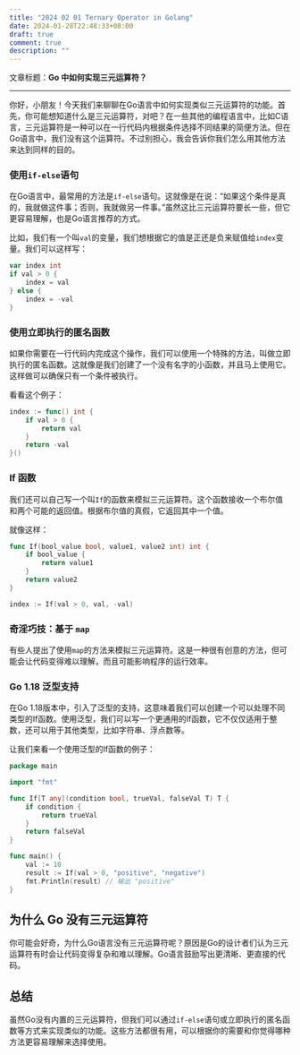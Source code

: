 ```yaml
---
title: "2024 02 01 Ternary Operator in Golang"
date: 2024-01-28T22:48:33+08:00
draft: true
comment: true
description: ""
---
```


文章标题：**Go 中如何实现三元运算符？**

---

你好，小朋友！今天我们来聊聊在Go语言中如何实现类似三元运算符的功能。首先，你可能想知道什么是三元运算符，对吧？在一些其他的编程语言中，比如C语言，三元运算符是一种可以在一行代码内根据条件选择不同结果的简便方法。但在Go语言中，我们没有这个运算符。不过别担心，我会告诉你我们怎么用其他方法来达到同样的目的。

### 使用`if-else`语句

在Go语言中，最常用的方法是`if-else`语句。这就像是在说：“如果这个条件是真的，我就做这件事；否则，我就做另一件事。”虽然这比三元运算符要长一些，但它更容易理解，也是Go语言推荐的方式。

比如，我们有一个叫`val`的变量，我们想根据它的值是正还是负来赋值给`index`变量。我们可以这样写：

```go
var index int
if val > 0 {
    index = val
} else {
    index = -val
}
```

### 使用立即执行的匿名函数

如果你需要在一行代码内完成这个操作，我们可以使用一个特殊的方法，叫做立即执行的匿名函数。这就像是我们创建了一个没有名字的小函数，并且马上使用它。这样做可以确保只有一个条件被执行。

看看这个例子：

```go
index := func() int {
    if val > 0 {
        return val
    }
    return -val
}()
```

### If 函数

我们还可以自己写一个叫`If`的函数来模拟三元运算符。这个函数接收一个布尔值和两个可能的返回值。根据布尔值的真假，它返回其中一个值。

就像这样：

```go
func If(bool_value bool, value1, value2 int) int {
    if bool_value {
        return value1
    }
    return value2
}

index := If(val > 0, val, -val)
```

### 奇淫巧技：基于 `map` 

有些人提出了使用`map`的方法来模拟三元运算符。这是一种很有创意的方法，但可能会让代码变得难以理解，而且可能影响程序的运行效率。

### Go 1.18 泛型支持

在Go 1.18版本中，引入了泛型的支持，这意味着我们可以创建一个可以处理不同类型的If函数。使用泛型，我们可以写一个更通用的If函数，它不仅仅适用于整数，还可以用于其他类型，比如字符串、浮点数等。

让我们来看一个使用泛型的If函数的例子：

```go
package main

import "fmt"

func If[T any](condition bool, trueVal, falseVal T) T {
    if condition {
        return trueVal
    }
    return falseVal
}

func main() {
    val := 10
    result := If(val > 0, "positive", "negative")
    fmt.Println(result) // 输出 "positive"
}
```

## 为什么 Go 没有三元运算符

你可能会好奇，为什么Go语言没有三元运算符呢？原因是Go的设计者们认为三元运算符有时会让代码变得复杂和难以理解。Go语言鼓励写出更清晰、更直接的代码。

## 总结

虽然Go没有内置的三元运算符，但我们可以通过`if-else`语句或立即执行的匿名函数等方式来实现类似的功能。这些方法都很有用，可以根据你的需要和你觉得哪种方法更容易理解来选择使用。

